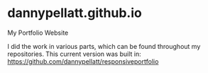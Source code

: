 # dannypellatt.github.io
My Portfolio Website

I did the work in various parts, which can be found throughout my repositories. This current version was built in:
https://github.com/dannypellatt/responsiveportfolio

